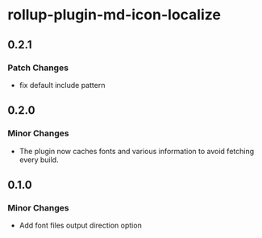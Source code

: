 # rollup-plugin-md-icon-localize

## 0.2.1

### Patch Changes

- fix default include pattern

## 0.2.0

### Minor Changes

- The plugin now caches fonts and various information to avoid fetching every build.

## 0.1.0

### Minor Changes

- Add font files output direction option
